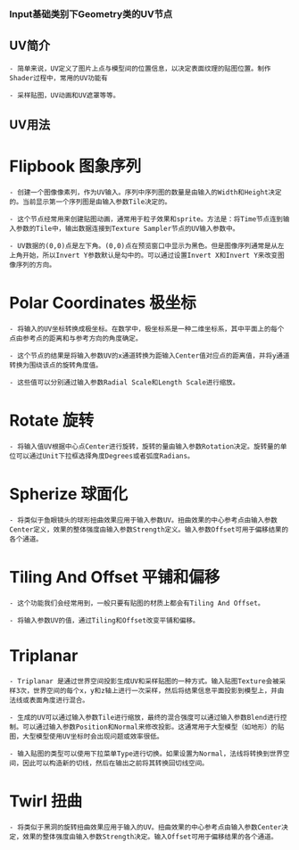 ### Input基础类别下Geometry类的UV节点

## UV简介

	- 简单来说，UV定义了图片上点与模型间的位置信息，以决定表面纹理的贴图位置。制作Shader过程中，常用的UV功能有
	
	- 采样贴图，UV动画和UV遮罩等等。
	
## UV用法

# Flipbook 图象序列

	- 创建一个图像像素列，作为UV输入。序列中序列图的数量是由输入的Width和Height决定的。当前显示第一个序列图是由输入参数Tile决定的。

	- 这个节点经常用来创建贴图动画，通常用于粒子效果和sprite。方法是：将Time节点连到输入参数的Tile中，输出数据连接到Texture Sampler节点的UV输入参数中。

	- UV数据的(0,0)点是左下角。(0,0)点在预览窗口中显示为黑色。但是图像序列通常是从左上角开始，所以Invert Y参数默认是勾中的。可以通过设置Invert X和Invert Y来改变图像序列的方向。

# Polar Coordinates 极坐标

	- 将输入的UV坐标转换成极坐标。在数学中，极坐标系是一种二维坐标系，其中平面上的每个点由参考点的距离和与参考方向的角度确定。

	- 这个节点的结果是将输入参数UV的x通道转换为距输入Center值对应点的距离值，并将y通道转换为围绕该点的旋转角度值。

	- 这些值可以分别通过输入参数Radial Scale和Length Scale进行缩放。

# Rotate 旋转

	- 将输入值UV根据中心点Center进行旋转，旋转的量由输入参数Rotation决定。旋转量的单位可以通过Unit下拉框选择角度Degrees或者弧度Radians。
	
# Spherize 球面化

	- 将类似于鱼眼镜头的球形扭曲效果应用于输入参数UV。扭曲效果的中心参考点由输入参数Center定义，效果的整体强度由输入参数Strength定义。输入参数Offset可用于偏移结果的各个通道。
	
# Tiling And Offset 平铺和偏移

	- 这个功能我们会经常用到，一般只要有贴图的材质上都会有Tiling And Offset。

	- 将输入参数UV的值，通过Tiling和Offset改变平铺和偏移。
	
# Triplanar

	- Triplanar 是通过世界空间投影生成UV和采样贴图的一种方式。输入贴图Texture会被采样3次，世界空间的每个x，y和z轴上进行一次采样，然后将结果信息平面投影到模型上，并由法线或表面角度进行混合。
	
	- 生成的UV可以通过输入参数Tile进行缩放，最终的混合强度可以通过输入参数Blend进行控制。可以通过输入参数Position和Normal来修改投影。这通常用于大型模型（如地形）的贴图，大型模型使用UV坐标时会出现问题或效率很低。

	- 输入贴图的类型可以使用下拉菜单Type进行切换。如果设置为Normal，法线将转换到世界空间，因此可以构造新的切线，然后在输出之前将其转换回切线空间。

# Twirl 扭曲

	- 将类似于黑洞的旋转扭曲效果应用于输入的UV。扭曲效果的中心参考点由输入参数Center决定，效果的整体强度由输入参数Strength决定。输入Offset可用于偏移结果的各个通道。